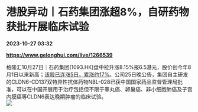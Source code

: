 # 港股异动丨石药集团涨超8%，自研药物获批开展临床试验

**2023-10-27 03:32**

**https://www.gelonghui.com/live/1266539**

格隆汇10月27日｜石药集团(1093.HK)盘中拉升涨8.15%报6.5港元，股价创今年8月1日以来新高；<u>该股已连涨5日，累涨约17%</u>。公司25日晚公告，集团自主研发的CLDN6-CD137双特异性抗体药物NBL-028已获中国国家药品监督管理局批准，可以在中国开展用于治疗包括但不限于睾丸癌、卵巢癌、非小细胞肺癌及子宫内膜癌等CLDN6表达晚期肿瘤的临床试验。  
![](https://img5.gelonghui.com/live/a5cd1-6f82055f-c819-45ff-ad7a-1bd7d1d87ad2.jpg)